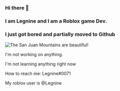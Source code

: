 ### Hi there 👋
### I am Legnine and I am a Roblox game Dev.
### I just got bored and partially moved to Github

![The San Juan Mountains are beautiful!](/assets/images/san-juan-mountains.jpg "San Juan Mountains")

I'm not working on anything.

I'm not learning anything right now

How to reach me: Legnine#0071

My roblox user is @Legnine

<!--
**Legnine/legnine** is a ✨ _special_ ✨ repository because its `README.md` (this file) appears on your GitHub profile.

Here are some ideas to get you started:

- 🔭 I’m currently working on ...
- 🌱 I’m currently learning ...
- 👯 I’m looking to collaborate on ...
- 🤔 I’m looking for help with ...
- 💬 Ask me about ...
- 📫 How to reach me: ...
- 😄 Pronouns: ...
- ⚡ Fun fact: ...
-->
